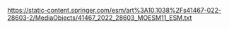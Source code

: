 https://static-content.springer.com/esm/art%3A10.1038%2Fs41467-022-28603-2/MediaObjects/41467_2022_28603_MOESM11_ESM.txt
